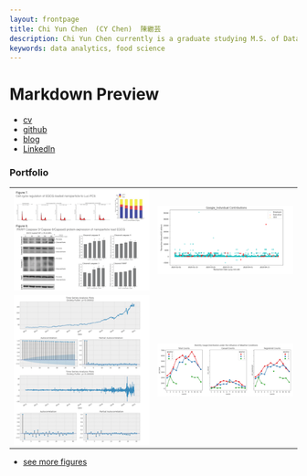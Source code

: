 ```yaml
---
layout: frontpage
title: Chi Yun Chen  (CY Chen)  陳繼芸
description: Chi Yun Chen currently is a graduate studying M.S. of Data Analytics at George Washington Univerisity.
keywords: data analytics, food science
---
```

# Markdown Preview
<div class="navbar">
  <div class="navbar-inner">
      <ul class="nav">
          <li><a href="{assets/cychen_cv.pdf}/">cv</a></li>
          <li><a href="https://github.com/carbondioxide9527">github</a></li>
          <li><a href="https://medium.com/@CYC.tw">blog</a></li>
          <li><a href="https://www.linkedin.com/in/chi-yun-chen-0093712/">LinkedIn</a></li>
      </ul>
  </div>
</div>

### <a name="Portfolio"></a>Portfolio

<table class="wide">
<tr>
  <td class="left">
    <a href="pages/publpics/poster.html">
        <img src="assets/publpics/poster2.png" alt="Poster of Nanoparticle Studies" title="Poster of Nanoparticle Studies"/>
    </a>
  </td>
  <td class="right">
    <a href="pages/publpics/election.html">
        <img src="assets/publpics/election1.png" alt="US Election" title="US Election"/>
    </a>
  </td>
</tr>
<tr>
  <td class="left">
    <a href="pages/publpics/stockprice.html">
        <img src="assets/publpics/stockprice1.png" alt="Time-Series Forecasting: Predicting Stock Prices" title="Time-Series Forecasting: Predicting Stock Prices"/>
    </a>
  </td>
  <td class="right">
    <a href="pages/publpics/dcbike.html">
        <img src="assets/publpics/dcbike1.png" alt="Bike Sharing System in Washington D.C." title="Bike Sharing System in Washington D.C."/>
    </a>
  </td>
</tr>
</table>

<div class="navbar">
  <div class="navbar-inner">
      <ul class="nav">
          <li><a href="morefigs.html">see more figures</a></li>
      </ul>
  </div>
</div>
